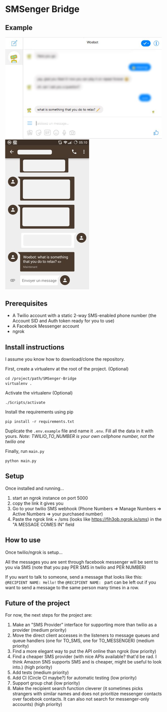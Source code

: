 # SMSenger Bridge

## Example

![Preview1](./images/woebot.jpg)
![Preview2](./images/cell.jpg)

## Prerequisites

- A Twilio account with a static 2-way SMS-enabled phone number (the Account SID and Auth token ready for you to use)
- A Facebook Messenger account
- ngrok

## Install instructions
I assume you know how to download/clone the repository.

First, create a virtualenv at the root of the project. (Optional)
```
cd /project/path/SMSenger-Bridge
virtualenv .
```

Activate the virtualenv (Optional)
```
./Scripts/activate
```

Install the requirements using pip
```
pip install -r requirements.txt
```

Duplicate the `.env.example` file and name it `.env`. Fill all the data in it with yours. _Note: TWILIO_TO_NUMBER is your own cellphone number, not the twilio one_

Finally, run `main.py`
```
python main.py
```

## Setup
Once installed and running...

1. start an ngrok instance on port 5000
2. copy the link it gives you 
3. Go to your twilio SMS webhook (Phone Numbers => Manage Numbers => Active Numbers => your purchased number)
4. Paste the ngrok link + /sms (looks like https://fih3ob.ngrok.io/sms) in the "A MESSAGE COMES IN" field

## How to use
Once twilio/ngrok is setup...

All the messages you are sent through facebook messenger will be sent to you via SMS (note that you pay PER SMS in twilio and PER NUMBER)

If you want to talk to someone, send a message that looks like this: `@RECIPIENT NAME: Hello!`
the `@RECIPIENT NAME: ` part can be left out if you want to send a message to the same person many times in a row.

## Future of the project
For now, the next steps for the project are:

1. Make an "SMS Provider" interface for supporting more than twilio as a provider (medium priority)
2. Move the direct client accesses in the listeners to message queues and queue handlers (one for TO_SMS, one for TO_MESSENGER) (medium priority)
3. Find a more elegant way to put the API online than ngrok (low priority)
4. Find a cheaper SMS provider (with nice APIs available? that'd be rad. I think Amazon SNS supports SMS and is cheaper, might be useful to look into.) (high priority)
5. Add tests (medium priority)
6. Add CI (Circle CI maybe?) for automatic testing (low priority)
7. Support group chat (low priority)
8. Make the recipient search function cleverer (it sometimes picks strangers with similar names and does not prioritize messenger contacts over facebook contacts. It can also not search for messenger-only accounts) (high priority)